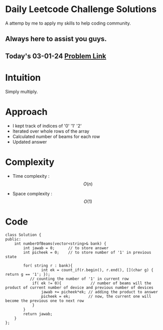 # Daily Leetcode Challenge Solutions

A attemp by me to apply my skills to help coding community.

## Always here to assist you guys.

## Today's 03-01-24 [Problem Link](https://leetcode.com/problems/number-of-laser-beams-in-a-bank/description/)

# Intuition
<!-- Describe your first thoughts on how to solve this problem. -->
Simply multiply.

# Approach
<!-- Describe your approach to solving the problem. -->
- I kept track of indices of '0' '1' '2' 
- Iterated over whole rows of the array
- Calculated number of beams for each row
- Updated answer
# Complexity
- Time complexity : $$O(n)$$
<!-- Add your time complexity here, e.g. $$O(n)$$ -->

- Space complexity : $$O(1)$$
<!-- Add your space complexity here, e.g. $$O(n)$$ -->

# Code
```
class Solution {
public:
    int numberOfBeams(vector<string>& bank) {
        int jawab = 0;      // to store answer
        int picheek = 0;    // to store number of '1' in previous state

        for( string r : bank){
                int ek = count_if(r.begin(), r.end(), [](char g) { return g == '1'; });
           // counting the number of '1' in current row
            if( ek != 0){             // number of beams will the product of current number of device and previous number of devices
                jawab += picheek*ek; // adding the product to answer
                picheek = ek;        // now, the current one will become the previous one to next row
            }
        }
        return jawab;
    }
};
```
